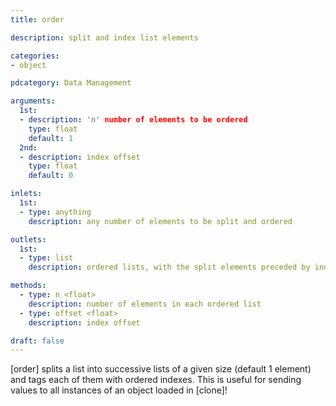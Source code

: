 ```yaml
---
title: order

description: split and index list elements

categories:
- object

pdcategory: Data Management

arguments:
  1st:
  - description: 'n' number of elements to be ordered
    type: float
    default: 1
  2nd:
  - description: index offset
    type: float
    default: 0

inlets:
  1st:
  - type: anything
    description: any number of elements to be split and ordered

outlets:
  1st:
  - type: list
    description: ordered lists, with the split elements preceded by index

methods:
  - type: n <float>
    description: number of elements in each ordered list
  - type: offset <float>
    description: index offset

draft: false
---
```


[order] splits a list into successive lists of a given size (default 1 element) and tags each of them with ordered indexes. This is useful for sending values to all instances of an object loaded in [clone]!
